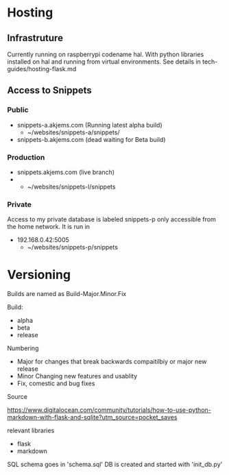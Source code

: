 # Hosting

## Infrastruture
Currently running on raspberrypi codename hal.
With python libraries installed on hal and running from virtual environments. See details in tech-guides/hosting-flask.md

## Access to Snippets
### Public
* snippets-a.akjems.com (Running latest alpha build)
    * ~/websites/snippets-a/snippets/
* snippets-b.akjems.com (dead waiting for Beta build)

### Production
* snippets.akjems.com (live branch)
* * ~/websites/snippets-l/snippets

### Private
Access to my private database is labeled snippets-p only accessible from the home network.
It is run in 
* 192.168.0.42:5005
    * ~/websites/snippets-p/snippets

# Versioning

Builds are named as Build-Major.Minor.Fix

Build:
* alpha
* beta
* release

Numbering
* Major for changes that break backwards compaitilbiy or major new release
* Minor Changing new features and usablity
* Fix, comestic and bug fixes

Source

https://www.digitalocean.com/community/tutorials/how-to-use-python-markdown-with-flask-and-sqlite?utm_source=pocket_saves

relevant libraries
* flask
* markdown

SQL schema goes in 'schema.sql'
DB is created and started with 'init_db.py'

